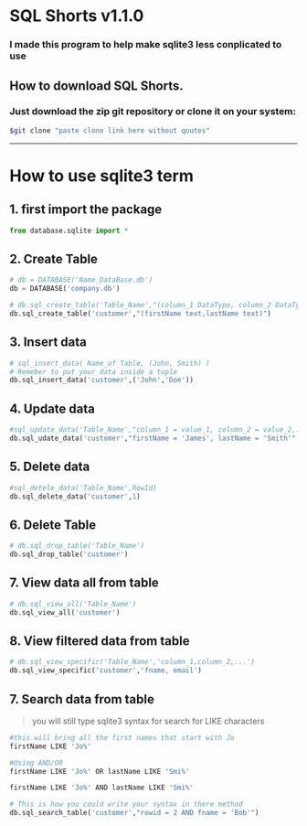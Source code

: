 # SQL Shorts v1.1.0

### I made this program to help make sqlite3 less conplicated to use

## How to download SQL Shorts.

### Just download the zip git repository or clone it on your system:
```bash
$git clone "paste clone link here without qoutes"
```
---

# How to use sqlite3 term

## 1. first import the package
```python
from database.sqlite import *
```

## 2. Create Table
```python
# db = DATABASE('Name_DataBase.db')
db = DATABASE('company.db')

# db.sql_create_table('Table_Name',"(column_1 DataType, column_2 DataType,...)")
db.sql_create_table('customer',"(firstName text,lastName text)")
```

## 3. Insert data
```python
# sql_insert_data( Name_of_Table, (John, Smith) ) 
# Remeber to put your data inside a tuple
db.sql_insert_data('customer',('John','Doe'))
```

## 4. Update data
```python
#sql_update_data('Table_Name',"column_1 = value_1, column_2 = value_2,...",RowId)
db.sql_udate_data('customer',"firstName = 'James', lastName = 'Smith'",1)
```

## 5. Delete data
```python
#sql_detele_data('Table_Name',RowId)
db.sql_delete_data('customer',1)
```

## 6. Delete Table
```python
# db.sql_drop_table('Table_Name')
db.sql_drop_table('customer')
```

## 7. View data all from table
```python
# db.sql_view_all('Table_Name')
db.sql_view_all('customer')
```

## 8. View filtered data from table
```python
# db.sql_view_specific('Table_Name','column_1,column_2,...')
db.sql_view_specific('customer','fname, email')
```

## 7. Search data from table

> you will still type sqlite3 syntax for search for LIKE characters
```python
#this will bring all the first names that start with Jo
firstName LIKE 'Jo%'
```

```python
#Using AND/OR
firstName LIKE 'Jo%' OR lastName LIKE 'Smi%'

firstName LIKE 'Jo%' AND lastName LIKE 'Smi%'
```

```python
# This is how you could write your syntax in there method
db.sql_search_table('customer',"rowid = 2 AND fname = 'Bob'")
```
